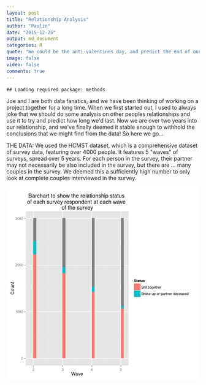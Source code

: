 ```yaml
---
layout: post
title: "Relationship Analysis"
author: "Paulin"
date: "2015-12-25"
output: md_document
categories: R
quote: "We could be the anti-valentines day, and predict the end of our relationship, instead!"
image: false
video: false
comments: true
---
```



```
## Loading required package: methods
```



Joe and I are both data fanatics, and we have been thinking of working on a project together for a long time. When we first started out, I used to always joke that we should do some analysis on other peoples relationships and use it to try and predict how long we'd last. Now we are over two years into our relationship, and we've finally deemed it stable enough to withhold the conclusions that we might find from the data! So here we go...

THE DATA:
We used the HCMST dataset, which is a comprehensive dataset of survey data, featuring over 4000 people. It features 5 "waves" of surveys, spread over 5 years. For each person in the survey, their partner may not necessarily be also included in the survey, but there are ... many couples in the survey. We deemed this a sufficiently high number to only look at complete couples interviewed in the survey. 



![Grey denotes the repondents who declined to answer a follow-up survey, or where not in a relationship in wave 1, in the first place](/figure/source/2015-12-25-relationship-prediction/unnamed-chunk-4-1.png) 
